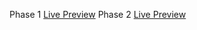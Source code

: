 Phase 1 [Live Preview](https://delightful-alfajores-124ed9.netlify.app/)
Phase 2 [Live Preview](https://helpful-hummingbird-432229.netlify.app/)

